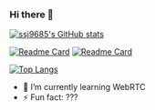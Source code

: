 ### Hi there 👋

[![ssj9685's GitHub stats](https://github-readme-stats.vercel.app/api?username=ssj9685)](https://github.com/ssj9685)

[![Readme Card](https://github-readme-stats.vercel.app/api/pin/?username=ssj9685&repo=dt-mic)](https://github.com/ssj9685/dt-mic) 
[![Readme Card](https://github-readme-stats.vercel.app/api/pin/?username=ssj9685&repo=insurance_webapp)](https://github.com/ssj9685/insurance_webapp)

[![Top Langs](https://github-readme-stats.vercel.app/api/top-langs/?username=ssj9685&layout=compact)](https://github.com/ssj9685)



- 🌱 I’m currently learning WebRTC
- ⚡ Fun fact: ???
